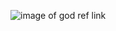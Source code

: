 ![image of god](https://upload.wikimedia.org/wikipedia/commons/7/7c/Cima_da_Conegliano%2C_God_the_Father.jpg)
ref link
